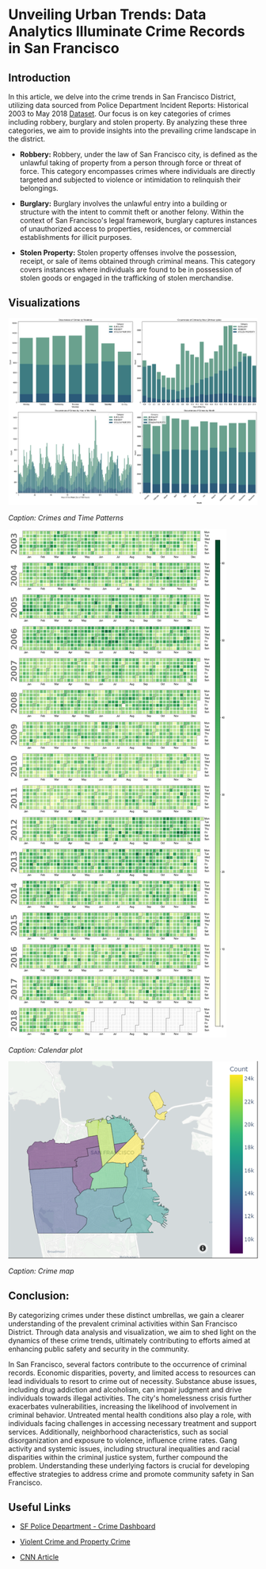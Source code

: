 # Unveiling Urban Trends: Data Analytics Illuminate Crime Records in San Francisco

## Introduction

In this article, we delve into the crime trends in San Francisco District, utilizing data sourced from Police Department Incident Reports: Historical 2003 to May 2018 [Dataset](https://data.sfgov.org/Public-Safety/Police-Department-Incident-Reports-Historical-2003/tmnf-yvry/about_data). Our focus is on key categories of crimes including robbery, burglary and stolen property. By analyzing these three categories, we aim to provide insights into the prevailing crime landscape in the district.

- **Robbery:**
Robbery, under the law of San Francisco city, is defined as the unlawful taking of property from a person through force or threat of force. This category encompasses crimes where individuals are directly targeted and subjected to violence or intimidation to relinquish their belongings.

- **Burglary:**
Burglary involves the unlawful entry into a building or structure with the intent to commit theft or another felony. Within the context of San Francisco's legal framework, burglary captures instances of unauthorized access to properties, residences, or commercial establishments for illicit purposes.

- **Stolen Property:**
Stolen property offenses involve the possession, receipt, or sale of items obtained through criminal means. This category covers instances where individuals are found to be in possession of stolen goods or engaged in the trafficking of stolen merchandise.

## Visualizations

![Occurances of Crimes](Assets/occurances_of_crimes.png)

*Caption: Crimes and Time Patterns*

![Driving Under Influence](Assets/calendar.png)

*Caption: Calendar plot*

![Map](Assets/map_2.png)

*Caption: Crime map*

## Conclusion:

By categorizing crimes under these distinct umbrellas, we gain a clearer understanding of the prevalent criminal activities within San Francisco District. Through data analysis and visualization, we aim to shed light on the dynamics of these crime trends, ultimately contributing to efforts aimed at enhancing public safety and security in the community.

In San Francisco, several factors contribute to the occurrence of criminal records. Economic disparities, poverty, and limited access to resources can lead individuals to resort to crime out of necessity. Substance abuse issues, including drug addiction and alcoholism, can impair judgment and drive individuals towards illegal activities. The city's homelessness crisis further exacerbates vulnerabilities, increasing the likelihood of involvement in criminal behavior. Untreated mental health conditions also play a role, with individuals facing challenges in accessing necessary treatment and support services. Additionally, neighborhood characteristics, such as social disorganization and exposure to violence, influence crime rates. Gang activity and systemic issues, including structural inequalities and racial disparities within the criminal justice system, further compound the problem. Understanding these underlying factors is crucial for developing effective strategies to address crime and promote community safety in San Francisco.

## Useful Links

- [SF Police Department - Crime Dashboard](https://www.sanfranciscopolice.org/stay-safe/crime-data/crime-dashboard)

- [Violent Crime and Property Crime](https://sfgov.org/scorecards/public-safety/violent-crime-rate-and-property-crime-rate)

- [CNN Article](https://edition.cnn.com/2023/05/03/politics/san-francisco-crime-rate-what-matters/index.html)
